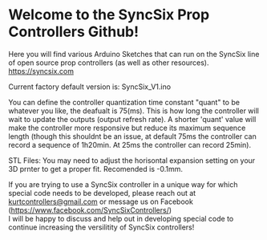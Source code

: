 # Welcome to the SyncSix Prop Controllers Github!
Here you will find various Arduino Sketches that can run on the SyncSix line of open source prop controllers (as well as other resources). https://syncsix.com

Current factory default version is: SyncSix_V1.ino


You can define the controller quantization time constant "quant" to be whatever you like, the deafualt is 75(ms). This is how long the controller will wait to update the outputs (output refresh rate). A shorter 'quant' value will make the controller more responsive but reduce its maximum sequence length (though this shouldnt be an issue, at default 75ms the controller can record a sequence of 1h20min. At 25ms the controller can record 25min).  

STL Files: You may need to adjust the horisontal expansion setting on your 3D prnter to get a proper fit. Recomended is -0.1mm.

If you are trying to use a SyncSix controller in a unique way for which special code needs to be developed, please reach out at kurtcontrollers@gmail.com or message us on Facebook (https://www.facebook.com/SyncSixControllers/)     
I will be happy to discuss and help out in developing special code to continue increasing the versilitity of SyncSix controllers!
